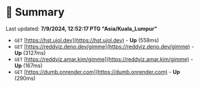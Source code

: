 # 📖 Summary
Last updated: **7/9/2024, 12:52:17 PTG "Asia/Kuala_Lumpur"**

- `GET` [https://hst.ujol.dev](https://hst.ujol.dev) - **Up** (558ms)
- `GET` [https://reddviz.deno.dev/gimme](https://reddviz.deno.dev/gimme) - **Up** (3127ms)
- `GET` [https://reddviz.amar.kim/gimme](https://reddviz.amar.kim/gimme) - **Up** (167ms)
- `GET` [https://dumb.onrender.com](https://dumb.onrender.com) - **Up** (290ms)
